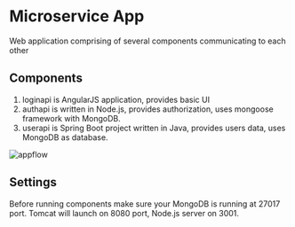 # Microservice App
Web application comprising of several components communicating to each other

## Components
  1. loginapi is AngularJS application, provides basic UI
  2. authapi is written in Node.js, provides authorization, uses mongoose framework with MongoDB.
  3. userapi is Spring Boot project written in Java, provides users data, uses MongoDB as database.
  
  
![appflow](https://i.imgur.com/FVftf2C.jpg)

## Settings
Before running components make sure your MongoDB is running at 27017 port. Tomcat will launch on 8080 port, Node.js server on 3001.
